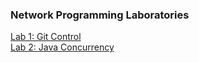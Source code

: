 ### Network Programming Laboratories ###

[Lab 1: Git Control](Lab%20%231)  
[Lab 2: Java Concurrency](Lab%20%232)  